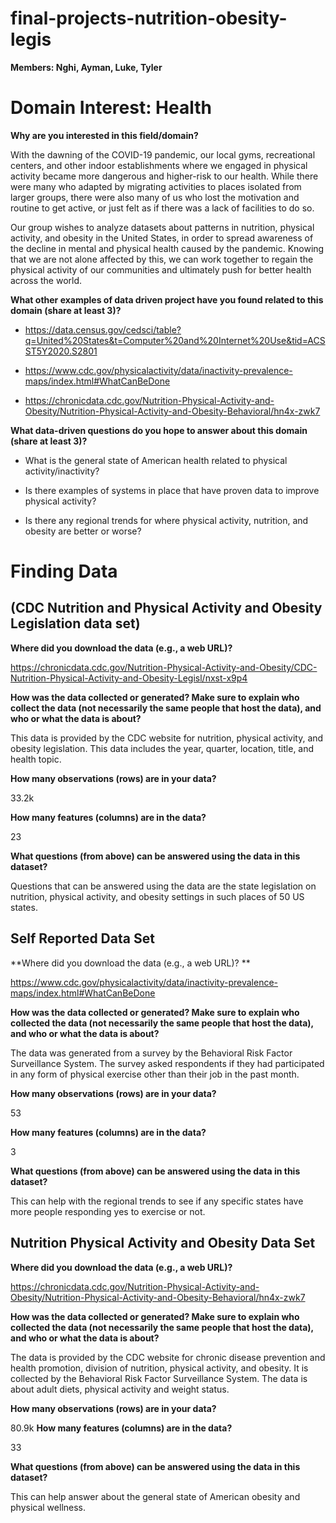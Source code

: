 # final-projects-nutrition-obesity-legis
**Members: Nghi, Ayman, Luke, Tyler**
# Domain Interest: Health

**Why are you interested in this field/domain?**

With the dawning of the COVID-19 pandemic, our local gyms, recreational centers, and other indoor establishments where we engaged in physical activity became more dangerous and higher-risk to our health. While there were many who adapted by migrating activities to places isolated from larger groups, there were also many of us who lost the motivation and routine to get active, or just felt as if there was a lack of facilities to do so.  

Our group wishes to analyze datasets about patterns in nutrition, physical activity, and obesity in the United States, in order to spread awareness of the decline in mental and physical health caused by the pandemic. Knowing that we are not alone affected by this, we can work together to regain the physical activity of our communities and ultimately push for better health across the world. 

**What other examples of data driven project have you found related to this domain (share at least 3)?**

* <https://data.census.gov/cedsci/table?q=United%20States&t=Computer%20and%20Internet%20Use&tid=ACSST5Y2020.S2801> 

* <https://www.cdc.gov/physicalactivity/data/inactivity-prevalence-maps/index.html#WhatCanBeDone> 

* <https://chronicdata.cdc.gov/Nutrition-Physical-Activity-and-Obesity/Nutrition-Physical-Activity-and-Obesity-Behavioral/hn4x-zwk7> 

**What data-driven questions do you hope to answer about this domain (share at least 3)?**

* What is the general state of American health related to physical activity/inactivity?

* Is there examples of systems in place that have proven data to improve physical activity?

* Is there any regional trends for where physical activity, nutrition, and obesity are better or worse?

# Finding Data 
## (CDC Nutrition and Physical Activity and Obesity Legislation data set)
**Where did you download the data (e.g., a web URL)?**

<https://chronicdata.cdc.gov/Nutrition-Physical-Activity-and-Obesity/CDC-Nutrition-Physical-Activity-and-Obesity-Legisl/nxst-x9p4>  

**How was the data collected or generated? Make sure to explain who collect the data (not necessarily the same people that host the data), and who or what the data is about?**

This data is provided by the CDC website for nutrition, physical activity, and obesity legislation. This data includes the year, quarter, location, title, and health topic.  

**How many observations (rows) are in your data?**

33.2k 

**How many features (columns) are in the data?**

23

**What questions (from above) can be answered using the data in this dataset?**

Questions that can be answered using the data are the state legislation on nutrition, physical activity, and obesity settings in such places of 50 US states.

## Self Reported Data Set
**Where did you download the data (e.g., a web URL)? **

<https://www.cdc.gov/physicalactivity/data/inactivity-prevalence-maps/index.html#WhatCanBeDone> 

**How was the data collected or generated? Make sure to explain who collected the data (not necessarily the same people that host the data), and who or what the data is about?**

The data was generated from a survey by the Behavioral Risk Factor Surveillance System. The survey asked respondents if they had participated in any form of physical exercise other than their job in the past month. 

**How many observations (rows) are in your data?**

53 

**How many features (columns) are in the data?**

3 

**What questions (from above) can be answered using the data in this dataset?**

This can help with the regional trends to see if any specific states have more people responding yes to exercise or not. 

## Nutrition Physical Activity and Obesity Data Set
**Where did you download the data (e.g., a web URL)?**

<https://chronicdata.cdc.gov/Nutrition-Physical-Activity-and-Obesity/Nutrition-Physical-Activity-and-Obesity-Behavioral/hn4x-zwk7>

**How was the data collected or generated? Make sure to explain who collected the data (not necessarily the same people that host the data), and who or what the data is about?**

The data is provided by the CDC website for chronic disease prevention and health promotion, division of nutrition, physical activity, and obesity. It is collected by the Behavioral Risk Factor Surveillance System. The data is about adult diets, physical activity and weight status. 

**How many observations (rows) are in your data?**

80.9k 
**How many features (columns) are in the data?**

33 

**What questions (from above) can be answered using the data in this dataset?**

This can help answer about the general state of American obesity and physical wellness. 
